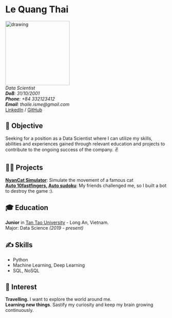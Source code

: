 # Le Quang Thai

<img src="https://github.com/thaile-isme/my-digital-cv/blob/gh-pages/my_img.png" alt="drawing" style="width:200px;"/> <br>
_Data Scientist_ <br>
_**DoB**: 31/10/2001_ <br>
_**Phone**: +84 332123412_ <br>
_**Email**: thaile.isme@gmail.com_ <br>
[LinkedIn](https://www.linkedin.com/in/thaileisme/) / [GitHub](https://github.com/thaile-isme/)

## 🎯 Objective

Seeking for a position as a Data Scientist where I can utilize my  skills, abilities and experiences gained through relevant education and projects to contribute to the ongoing success of the company. ✌️ <br> 

## 👨‍💻 Projects
**[NyanCat Simulator](https://github.com/thaile-isme/nyancat_simulator)**: Simulate the movement of a famous cat <br>
**[Auto 10fastfingers](https://github.com/thaile-isme/auto-10fastfingers.com), [Auto sudoku](https://github.com/thaile-isme/auto-sudoku.com)**: My friends challenged me, so I built a bot to destroy the game :).

## 🎓 Education

**Junior** in [Tan Tao University](https://www.ttu.edu.vn/) - Long An, Vietnam. </br>Major: Data Science  _(2019 - present)_

## ✍️ Skills

- Python
- Machine Learning, Deep Learning 
- SQL, NoSQL

## 🧸 Interest

**Travelling.** I want to explore the 
world around me.<br>
**Learning new things**. Sastify my curiosity and keep my brain growing continuously.
